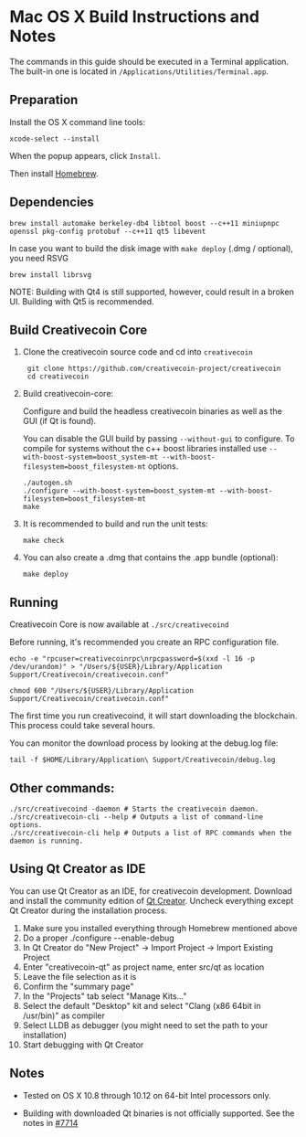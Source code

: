 Mac OS X Build Instructions and Notes
====================================
The commands in this guide should be executed in a Terminal application.
The built-in one is located in `/Applications/Utilities/Terminal.app`.

Preparation
-----------
Install the OS X command line tools:

`xcode-select --install`

When the popup appears, click `Install`.

Then install [Homebrew](http://brew.sh).

Dependencies
----------------------

    brew install automake berkeley-db4 libtool boost --c++11 miniupnpc openssl pkg-config protobuf --c++11 qt5 libevent

In case you want to build the disk image with `make deploy` (.dmg / optional), you need RSVG

    brew install librsvg

NOTE: Building with Qt4 is still supported, however, could result in a broken UI. Building with Qt5 is recommended.

Build Creativecoin Core
------------------------

1. Clone the creativecoin source code and cd into `creativecoin`

        git clone https://github.com/creativecoin-project/creativecoin
        cd creativecoin

2.  Build creativecoin-core:

    Configure and build the headless creativecoin binaries as well as the GUI (if Qt is found).

    You can disable the GUI build by passing `--without-gui` to configure.
    To compile for systems without the c++ boost libraries installed use `--with-boost-system=boost_system-mt --with-boost-filesystem=boost_filesystem-mt` options.

        ./autogen.sh
        ./configure --with-boost-system=boost_system-mt --with-boost-filesystem=boost_filesystem-mt
        make

3.  It is recommended to build and run the unit tests:

        make check

4.  You can also create a .dmg that contains the .app bundle (optional):

        make deploy

Running
-------

Creativecoin Core is now available at `./src/creativecoind`

Before running, it's recommended you create an RPC configuration file.

    echo -e "rpcuser=creativecoinrpc\nrpcpassword=$(xxd -l 16 -p /dev/urandom)" > "/Users/${USER}/Library/Application Support/Creativecoin/creativecoin.conf"

    chmod 600 "/Users/${USER}/Library/Application Support/Creativecoin/creativecoin.conf"

The first time you run creativecoind, it will start downloading the blockchain. This process could take several hours.

You can monitor the download process by looking at the debug.log file:

    tail -f $HOME/Library/Application\ Support/Creativecoin/debug.log

Other commands:
-------

    ./src/creativecoind -daemon # Starts the creativecoin daemon.
    ./src/creativecoin-cli --help # Outputs a list of command-line options.
    ./src/creativecoin-cli help # Outputs a list of RPC commands when the daemon is running.

Using Qt Creator as IDE
------------------------
You can use Qt Creator as an IDE, for creativecoin development.
Download and install the community edition of [Qt Creator](https://www.qt.io/download/).
Uncheck everything except Qt Creator during the installation process.

1. Make sure you installed everything through Homebrew mentioned above
2. Do a proper ./configure --enable-debug
3. In Qt Creator do "New Project" -> Import Project -> Import Existing Project
4. Enter "creativecoin-qt" as project name, enter src/qt as location
5. Leave the file selection as it is
6. Confirm the "summary page"
7. In the "Projects" tab select "Manage Kits..."
8. Select the default "Desktop" kit and select "Clang (x86 64bit in /usr/bin)" as compiler
9. Select LLDB as debugger (you might need to set the path to your installation)
10. Start debugging with Qt Creator

Notes
-----

* Tested on OS X 10.8 through 10.12 on 64-bit Intel processors only.

* Building with downloaded Qt binaries is not officially supported. See the notes in [#7714](https://github.com/bitcoin/bitcoin/issues/7714)

